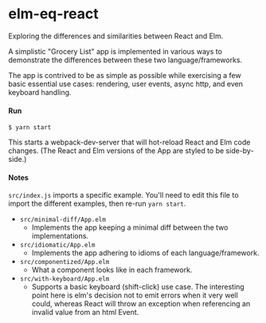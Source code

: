 # elm-eq-react

Exploring the differences and similarities between React and Elm.

A simplistic "Grocery List" app is implemented in various ways to demonstrate
the differences between these two language/frameworks.

The app is contrived to be as simple as possible while exercising a few
 basic essential use cases: rendering, user events, async http, and even
 keyboard handling.

#### Run

    $ yarn start
    
This starts a webpack-dev-server that will hot-reload React and Elm 
code changes. (The React and Elm versions of the App are styled to be
 side-by-side.)

#### Notes

`src/index.js` imports a specific example. You'll need to edit this file to 
import the different examples, then re-run `yarn start`.

* `src/minimal-diff/App.elm`
    - Implements the app keeping a minimal diff between the two implementations.
* `src/idiomatic/App.elm` 
    - Implements the app adhering to idioms of each language/framework.
* `src/componentized/App.elm`
    - What a component looks like in each framework. 
* `src/with-keyboard/App.elm`
    - Supports a basic keyboard (shift-click) use case. The interesting point here
    is elm's decision not to emit errors when it very well could, whereas
    React will throw an exception when referencing an invalid value from an
    html Event. 